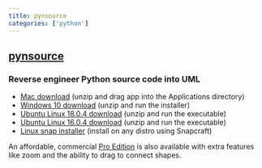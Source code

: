 ```yaml
---
title: pynsource
categories: ['python']
---
```

## [pynsource](https://github.com/abulka/pynsource)

### Reverse engineer Python source code into UML


 * [Mac download](http://bit.ly/pynsource-mac-1-76) (unzip and drag app into the Applications directory) 
 * [Windows 10 download](https://bit.ly/pynsource-win-1-73-setup-zip) (unzip and run the installer) 
 * [Ubuntu Linux 18.0.4 download](http://bit.ly/pynsource-ubuntu-18-1-76) (unzip and run the executable) 
 * [Ubuntu Linux 16.0.4 download](http://bit.ly/pynsource-ubuntu-16-1-76) (unzip and run the executable) 
 * [Linux snap installer](http://bit.ly/pynsource-snap) (install on any distro using Snapcraft) 
 
An affordable, commercial [Pro Edition](http://pynsource.com/pricing.html) is also available with extra features 
like zoom and the ability to drag to connect shapes.
